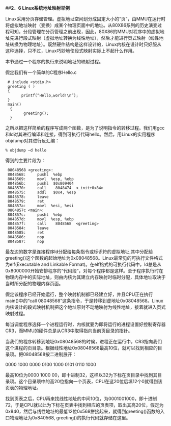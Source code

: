 ##**2．6 Linux系统地址映射举例**

Linux采用分页存储管理。虚拟地址空间划分成固定大小的“页”，由MMU在运行时将虚拟地址映射（变换）成某个物理页面中的地址。从80X86系列的历史演变过程可知，分段管理在分页管理之前出现，因此，80X86的MMU对程序中的虚拟地址先进行段式映射（虚拟地址转换为线性地址），然后才能进行页式映射（线性地址转换为物理地址）。既然硬件结构是这样设计的，Linux内核在设计时只好服从这种选择，只不过，Linux巧妙地使段式映射实际上不起什么作用。

本节通过一个程序的执行来说明地址的映射过程。

  假定我们有一个简单的C程序Hello.c

     # include <stdio.h>
     greeting ( )
     {
		   printf(“Hello,world!\n”);
     }
     main()
      {
            greeting();
      }

之所以把这样简单的程序写成两个函数，是为了说明指令的转移过程。我们用gcc和ld对其进行编译和连接，得到可执行代码hello。然后，用Linux的实用程序objdump对其进行反汇编：

    % objdump –d hello

得到的主要片段为：

     08048568 <greeting>:
     8048568:     pushl  %ebp
     8048569:     movl  %esp, %ebp
     804856b:     pushl  $0x809404
     8048570:     call    8048474  <_init+0x84>
     8048575:     addl   $0x4, %esp
     8048578:     leave
     8048579:     ret
     804857a:     movl  %esi, %esi
     0804857c <main>:
     804857c:     pushl  %ebp
     804857d:     movl  %esp, %ebp
     804857f:     call    8048568  <greeting>
     8048584:     leave
     8048585:     ret
     8048586:     nop
     8048587:     nop

最左边的数字是连接程序ld分配给每条指令或标识符的虚拟地址,其中分配给greeting()这个函数的起始地址为0x08048568。Linux最常见的可执行文件格式为elf(Executable and Linkable Format)。在elf格式的可执行代码中，ld总是从0x8000000开始安排程序的“代码段”，对每个程序都是这样。至于程序执行时在物理内存中的实际地址，则由内核为其建立内存映射时临时分配，具体地址取决于当时所分配的物理内存页面。

假定该程序已经开始运行，整个映射机制都已经建立好，并且CPU正在执行main()中的“call 08048568”这条指令，于是转移到虚地址0x08048568。Linux内核设计的段式映射机制把这个地址原封不动地映射为线性地址，接着就进入页式映射过程。

每当调度程序选择一个进程运行时，内核就要为即将运行的进程设置好控制寄存器CR3，而MMU的硬件总是从CR3中取得指向当前页目录的指针。

当我们的程序转移到地址0x08048568的时候，进程正在运行中，CR3指向我们这个进程的页目录。根据线性地址0x08048568最高10位，就可以找到相应的目录项。把08048568按二进制展开：

0000 1000 0000 0100 1000 0101 0110 1000

最高10位为0000 1000 00，即十进制32，这样以32为下标在页目录中找到其目录项。这个目录项中的高20位指向一个页表，CPU在这20位后填12个0就得到该页表的物理地址。

找到页表之后，CPU再来找线性地址的中间10位，为0001001000，即十进制72，于是CPU就以此为下标在页表中找到相应的页表项，取出其高20位，假定为0x840，然后与线性地址的最低12位0x568拼接起来，就得到greeting()函数的入口物理地址为0x840568, greeting()的执行代码就存储在这里。

